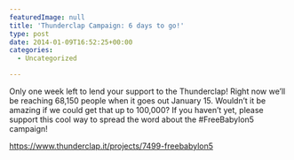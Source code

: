 ```yaml
---
featuredImage: null
title: 'Thunderclap Campaign: 6 days to go!'
type: post
date: 2014-01-09T16:52:25+00:00
categories:
  - Uncategorized

---
```

Only one week left to lend your support to the Thunderclap! Right now we&#8217;ll be reaching 68,150 people when it goes out January 15. Wouldn&#8217;t it be amazing if we could get that up to 100,000? If you haven&#8217;t yet, please support this cool way to spread the word about the #FreeBabylon5 campaign!

<https://www.thunderclap.it/projects/7499-freebabylon5>
